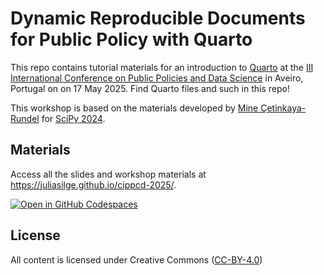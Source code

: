# Dynamic Reproducible Documents for Public Policy with Quarto

This repo contains tutorial materials for an introduction to [Quarto](https://quarto.org/) at the [III International Conference on Public Policies and Data Science](https://cippcd2025.eventqualia.net/) in Aveiro, Portugal on on 17 May 2025. Find Quarto files and such in this repo!

This workshop is based on the materials developed by [Mine Çetinkaya-Rundel](https://mine-cr.com/) for [SciPy 2024](https://github.com/mine-cetinkaya-rundel/quarto-scipy24).

## Materials

Access all the slides and workshop materials at <https://juliasilge.github.io/cippcd-2025/>.

[![Open in GitHub Codespaces](https://github.com/codespaces/badge.svg)](https://codespaces.new/juliasilge/cippcd-2025?quickstart=1&devcontainer_path=.devcontainer%2Fdevcontainer.json)

## License

All content is licensed under Creative Commons ([CC-BY-4.0](http://creativecommons.org/licenses/by/4.0/))